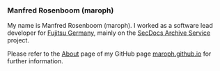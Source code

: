 ### Manfred Rosenboom (maroph)
My name is Manfred Rosenboom (maroph). I worked as a
software lead developer for 
[Fujitsu Germany](https://global.fujitsu/de-de),
mainly on the
[SecDocs Archive Service](https://www.fujitsu.com/de/products/computing/servers/mainframe/bs2000/ccp/) 
project.

Please refer to the 
[About](https://maroph.github.io/info/about.html)
page of my GitHub page 
[maroph.github.io](https://maroph.github.io/)
for further information.
